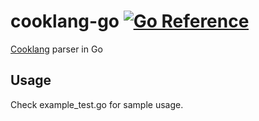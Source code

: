 # cooklang-go [![Go Reference](https://pkg.go.dev/badge/github.com/aquilax/cooklang-go.svg)](https://pkg.go.dev/github.com/aquilax/cooklang-go)

[Cooklang](https://cooklang.org/) parser in Go

## Usage

Check example_test.go for sample usage.